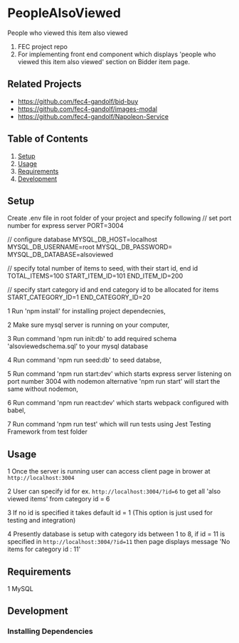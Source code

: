 # PeopleAlsoViewed
People who viewed this item also viewed

1. FEC project repo
2. For implementing front end component which displays 'people who viewed this item also viewed' section on Bidder item page.

## Related Projects

  - https://github.com/fec4-gandolf/bid-buy
  - https://github.com/fec4-gandolf/images-modal
  - https://github.com/fec4-gandolf/Napoleon-Service

## Table of Contents

1. [Setup](#Setup)
1. [Usage](#Usage)
1. [Requirements](#requirements)
1. [Development](#development)

## Setup

Create .env file in root folder of your project and specify following
// set port number for express server
PORT=3004

// configure database
MYSQL_DB_HOST=localhost
MYSQL_DB_USERNAME=root
MYSQL_DB_PASSWORD=
MYSQL_DB_DATABASE=alsoviewed

// specify total number of items to seed, with their start id, end id
TOTAL_ITEMS=100
START_ITEM_ID=101
END_ITEM_ID=200

// specify start category id and end category id to be allocated for items
START_CATEGORY_ID=1
END_CATEGORY_ID=20

1 Run 'npm install' for installing project dependecnies,

2 Make sure mysql server is running on your computer,

3 Run command 'npm run init:db' to add required schema 'alsoviewedschema.sql' to your mysql
database

4 Run command 'npm run seed:db' to seed databse,

5 Run command 'npm run start:dev' which starts express server listening on port number 3004 with nodemon alternative 'npm run start' will start the same without nodemon,

6 Run command 'npm run react:dev' which starts webpack configured with babel,

7 Run command 'npm run test' which will run tests using Jest Testing Framework from test folder

## Usage
1 Once the server is running user can access client page in brower at `http://localhost:3004`

2 User can specify id for ex. `http://localhost:3004/?id=6` to get all 'also viewed items' from category id = 6

3 If no id is specified it takes default id = 1 (This option is just used for testing and integration)

4 Presently database is setup with category ids between 1 to 8, if id = 11 is specified in `http://localhost:3004/?id=11` then page displays message 'No items for category id : 11'

## Requirements
1 MySQL

## Development

### Installing Dependencies


